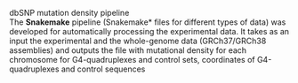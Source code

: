 dbSNP mutation density pipeline <br>
The  <b>Snakemake</b> pipeline (Snakemake* files for different types of data) was developed for automatically processing the experimental data. It takes as an input the experimental and the whole-genome data (GRCh37/GRCh38 assemblies) and outputs the file with mutational density for each chromosome for G4-quadruplexes and control sets, coordinates of G4-quadruplexes and control sequences
